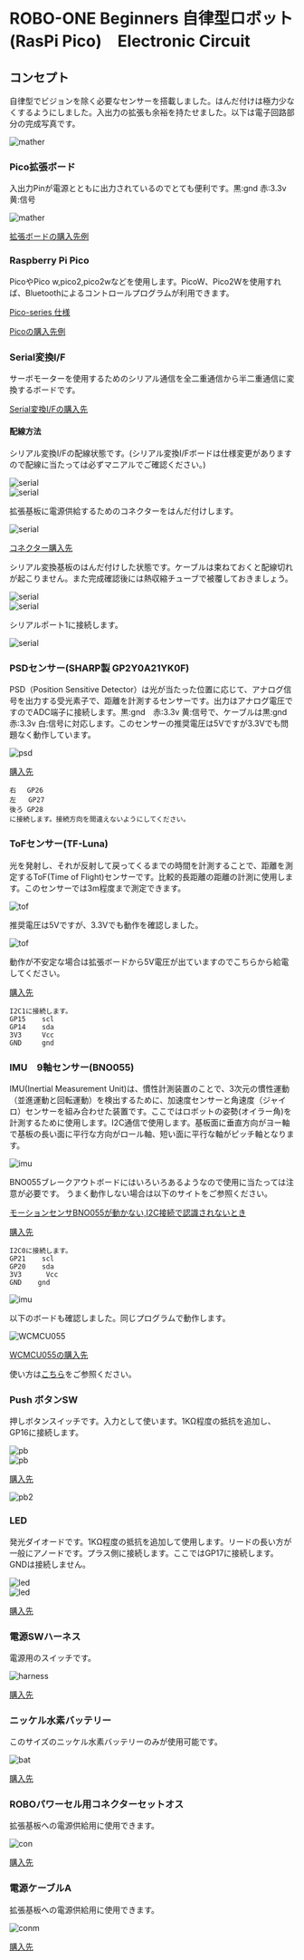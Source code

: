 # ROBO-ONE Beginners 自律型ロボット(RasPi Pico)　Electronic Circuit
## コンセプト
自律型でビジョンを除く必要なセンサーを搭載しました。はんだ付けは極力少なくするようにしました。入出力の拡張も余裕を持たせました。以下は電子回路部分の完成写真です。

![mather](pics_git/electro.png)  

### Pico拡張ボード
入出力Pinが電源とともに出力されているのでとても便利です。黒:gnd 赤:3.3v 黄:信号

![mather](pics_git/mboard.png)  

[拡張ボードの購入先例](https://www.amazon.co.jp/dp/B0B45YWJH7?ref=ppx_yo2ov_dt_b_fed_asin_title)

### Raspberry Pi Pico
PicoやPico w,pico2,pico2wなどを使用します。PicoW、Pico2Wを使用すれば、Bluetoothによるコントロールプログラムが利用できます。

[Pico-series 仕様](https://www.raspberrypi.com/documentation/microcontrollers/pico-series.html#pico-2-family)

[Picoの購入先例](https://akizukidenshi.com/catalog/g/g117947/)

### Serial変換I/F
サーボモーターを使用するためのシリアル通信を全二重通信から半二重通信に変換するボードです。

[Serial変換I/Fの購入先](https://www.besttechnology.co.jp/modules/onlineshop/index.php?fct=photo&p=299)

#### 配線方法
シリアル変換I/Fの配線状態です。(シリアル変換I/Fボードは仕様変更がありますので配線に当たっては必ずマニアルでご確認ください。)

![serial](pics_git/serial_conn.png)  
![serial](pics_git/serial_h1.png)  

拡張基板に電源供給するためのコネクターをはんだ付けします。

![serial](pics_git/base.png)  

[コネクター購入先](https://www.amazon.co.jp/MKBKLLJY-15%E3%83%9A%E3%82%A2JST-2-54%E3%83%9F%E3%83%AA%E3%83%A1%E3%83%BC%E3%83%88%E3%83%AB2%E3%83%94%E3%83%B3%E3%82%AA%E3%82%B9%E3%81%A8%E3%83%A1%E3%82%B9%E3%82%B3%E3%83%8D%E3%82%AF%E3%82%BF%E3%82%B1%E3%83%BC%E3%83%96%E3%83%ABUL1007-100%E3%83%9F%E3%83%AA%E3%83%A1%E3%83%BC%E3%83%88%E3%83%AB%E8%B5%A4%E9%BB%92%E3%81%AE%E3%82%B3%E3%83%8D%E3%82%AF%E3%82%BF%E7%B7%9A%E3%82%B1%E3%83%BC%E3%83%96%E3%83%AB%E3%81%A8%E7%86%B1%E5%8F%8E%E7%B8%AE%E3%83%81%E3%83%A5%E3%83%BC%E3%83%96%E5%B0%8F%E3%81%95%E3%81%AA%E3%83%89%E3%83%AD%E3%83%BC%E3%83%B3%E9%9B%BB%E6%B1%A0%E7%AB%AF%E5%AD%90%E3%82%BD%E3%82%B1%E3%83%83%E3%83%88LED%E3%82%B9%E3%83%88%E3%83%AA%E3%83%83%E3%83%97%E3%83%A9%E3%82%A4%E3%83%88%E7%94%A8-%E3%83%AC%E3%83%BC%E3%82%B7%E3%83%B3%E3%82%B0%E3%83%89%E3%83%AD%E3%83%BC%E3%83%B3/dp/B0DK4L34LJ/ref=pd_ci_mcx_mh_mcx_views_0_image?pd_rd_w=Pg55G&content-id=amzn1.sym.7133fed1-b7f0-4a9a-85e6-ec0056dbe781%3Aamzn1.symc.409c7fce-cbd2-4cf4-a6cb-824c258c8778&pf_rd_p=7133fed1-b7f0-4a9a-85e6-ec0056dbe781&pf_rd_r=CYAV1KFXHK1SWP9GP2GV&pd_rd_wg=QWG6P&pd_rd_r=ab2382f8-1e76-4e4d-9324-e0e0dca32048&pd_rd_i=B0DK4L34LJ&th=1)

シリアル変換基板のはんだ付けした状態です。ケーブルは束ねておくと配線切れが起こりません。また完成確認後には熱収縮チューブで被覆しておきましょう。

![serial](pics_git/serial_h2.png)  
![serial](pics_git/serial_h3.png)  
 
シリアルポート1に接続します。

![serial](pics_git/base_serial.png)  

### PSDセンサー(SHARP製 GP2Y0A21YK0F)
PSD（Position Sensitive Detector）は光が当たった位置に応じて、アナログ信号を出力する受光素子で、﻿距離を計測するセンサーです。出力はアナログ電圧ですのでADC端子に接続します。黒:gnd　赤:3.3v  黄:信号で、ケーブルは黒:gnd　赤:3.3v  白:信号に対応します。このセンサーの推奨電圧は5Vですが3.3Vでも問題なく動作しています。

![psd](pics_git/psd.png)  

[購入先](https://kondo-robot.com/product/02002)
```
右　 GP26
左   GP27
後ろ GP28
に接続します。接続方向を間違えないようにしてください。
```
### ToFセンサー(TF-Luna)
光を発射し、それが反射して戻ってくるまでの時間を計測することで、距離を測定するToF(Time of Flight)センサーです。比較的長距離の距離の計測に使用します。このセンサーでは3m程度まで測定できます。

![tof](pics_git/tof_c.png)

推奨電圧は5Vですが、3.3Vでも動作を確認しました。

![tof](pics_git/tof_cd.png)  

動作が不安定な場合は拡張ボードから5V電圧が出ていますのでこちらから給電してください。

[購入先](https://www.amazon.co.jp/dp/B087N2JRJ9/ref=sspa_dk_detail_0?psc=1&pd_rd_i=B087N2JRJ9&pd_rd_w=S1om1&content-id=amzn1.sym.f293be60-50b7-49bc-95e8-931faf86ed1e&pf_rd_p=f293be60-50b7-49bc-95e8-931faf86ed1e&pf_rd_r=T8AB1F18CDD292K4XRB3&pd_rd_wg=BPNWh&pd_rd_r=b4a0289b-4286-4983-8f2f-0c5dc9c905ef&sp_csd=d2lkZ2V0TmFtZT1zcF9kZXRhaWw)
```
I2C1に接続します。
GP15    scl
GP14    sda
3V3     Vcc
GND     gnd
```

### IMU　9軸センサー(BNO055)
IMU(Inertial Measurement Unit)は、慣性計測装置のことで、3次元の慣性運動（並進運動と回転運動）を検出するために、加速度センサーと角速度（ジャイロ）センサーを組み合わせた装置です。﻿ここではロボットの姿勢(オイラー角)を計測するために使用します。I2C通信で使用します。基板面に垂直方向がヨー軸で基板の長い面に平行な方向がロール軸、短い面に平行な軸がピッチ軸となります。

![imu](pics_git/imu_c.png)

BNO055ブレークアウトボードにはいろいろあるようなので使用に当たっては注意が必要です。
うまく動作しない場合は以下のサイトをご参照ください。

[モーションセンサBNO055が動かない,I2C接続で認識されないとき](https://trhk.exblog.jp/30642762)

[購入先](https://www.amazon.co.jp/BNO055-%E7%B5%B6%E5%AF%BE%E6%96%B9%E5%90%91%E3%82%BB%E3%83%B3%E3%82%B5%E3%83%BC-%E3%83%9C%E3%83%BC%E3%83%89%E8%A7%92%E5%BA%A6-%E3%82%B8%E3%83%A3%E3%82%A4%E3%83%AD%E3%82%B9%E3%82%B3%E3%83%BC%E3%83%97-%E3%82%BB%E3%83%B3%E3%82%B5%E3%83%BC%E3%83%A2%E3%82%B8%E3%83%A5%E3%83%BC%E3%83%AB/dp/B0DWMH2Q5R/ref=sr_1_3_sspa?__mk_ja_JP=%E3%82%AB%E3%82%BF%E3%82%AB%E3%83%8A&crid=1KRTL7M5EYEPF&dib=eyJ2IjoiMSJ9.7aJLRn6PFVtPx5BZzxavXWUdBq4QwEbMpnBcoDqnpMJmxHoVhYJ4gzQt6b_R9lhVuWffEwHppjduuULQRPCgax7qg5t5qgFQfHdc8DSfOuYBcyJi1Tv2cfpOwKojhLSk9xG_D2LIu75vhbSQgj49-fiQHrr2MgcUOlqcltPMqVsFAmkuQuwnJx7NgNiZH12yXYVYVfVzXwOzbCQOS0TwsJiqzJAj3fesd1y6poiZst4qXJ1A6YwIt4y0FtPf-0LaM-zUtKZkWWMeuuI35nSUb_oIfNsG15sHmvkodnjwpNY.NwwWaNmR0Ko6-cTkWFGggAtHZlMR-3M_aj71AKZnqQk&dib_tag=se&keywords=bno055+%E3%82%BB%E3%83%B3%E3%82%B5%E3%83%BC&qid=1746504506&sprefix=bno055+%E3%82%BB%E3%83%B3%E3%82%B5%E3%83%BC%2Caps%2C178&sr=8-3-spons&sp_csd=d2lkZ2V0TmFtZT1zcF9hdGY&psc=1)
```
I2C0に接続します。
GP21    scl
GP20    sda
3V3      Vcc
GND    gnd
```
![imu](pics_git/imu_h.png)  

以下のボードも確認しました。同じプログラムで動作します。

![WCMCU055](pics_git/imu_WCM.png) 

[WCMCU055の購入先](https://www.amazon.co.jp/inscriptions-BNO055-%E3%82%A4%E3%83%B3%E3%83%86%E3%83%AA%E3%82%B8%E3%82%A7%E3%83%B3%E3%83%88-%E5%A7%BF%E5%8B%A2%E3%82%BB%E3%83%B3%E3%82%B5%E3%83%BC-MCU-055/dp/B0D5TFDLPZ/ref=sr_1_3_sspa?__mk_ja_JP=%E3%82%AB%E3%82%BF%E3%82%AB%E3%83%8A&crid=19SHAU4M5UI09&keywords=WCMCU055&qid=1748325642&sprefix=wcmcu055%2Caps%2C168&sr=8-3-spons&sp_csd=d2lkZ2V0TmFtZT1zcF9tdGY&psc=1)

使い方は[こちら](https://www.davidpilling.com/wiki/index.php/BNO055)をご参照ください。

### Push ボタンSW
押しボタンスイッチです。入力として使います。1KΩ程度の抵抗を追加し、GP16に接続します。

![pb](pics_git/pb_c.png)  
![pb](pics_git/pb_sw.png)  
 
[購入先](https://akizukidenshi.com/catalog/g/g104367/)

![pb2](pics_git/pbsw_h.png)


### LED
発光ダイオードです。1KΩ程度の抵抗を追加して使用します。リードの長い方が一般にアノードです。プラス側に接続します。ここではGP17に接続します。GNDは接続しません。

![led](pics_git/led_c.png)  
![led](pics_git/led_h.png)  

[購入先](https://akizukidenshi.com/catalog/g/g104764/)

### 電源SWハーネス
電源用のスイッチです。

![harness](pics_git/harness.png)  
 
[購入先](https://kondo-robot.com/product/lv_sw_harness)

### ニッケル水素バッテリー
このサイズのニッケル水素バッテリーのみが使用可能です。

![bat](pics_git/battery.png)  

[購入先](https://kondo-robot.com/product/02335)

### ROBOパワーセル用コネクターセットオス
拡張基板への電源供給用に使用できます。

![con](pics_git/connector.png)  
 
[購入先](https://kondo-robot.com/product/01109)

### 電源ケーブルA
拡張基板への電源供給用に使用できます。

![conm](pics_git/connmesu.png)  

[購入先](https://kondo-robot.com/product/02145)


